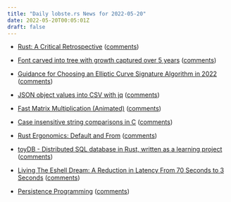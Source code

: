 ```yaml
---
title: "Daily lobste.rs News for 2022-05-20"
date: 2022-05-20T00:05:01Z
draft: false
---
```






- [Rust: A Critical Retrospective](https://www.bunniestudios.com/blog/?p=6375)
  ([comments](https://lobste.rs/s/wiavtb/rust_critical_retrospective))



- [Font carved into tree with growth captured over 5 years](https://bjoernkarmann.dk/occlusion-grotesque)
  ([comments](https://lobste.rs/s/m0fwhd/font_carved_into_tree_with_growth))



- [Guidance for Choosing an Elliptic Curve Signature Algorithm in 2022](https://soatok.blog/2022/05/19/guidance-for-choosing-an-elliptic-curve-signature-algorithm-in-2022/)
  ([comments](https://lobste.rs/s/149acw/guidance_for_choosing_elliptic_curve))



- [JSON object values into CSV with jq](https://qmacro.org/blog/posts/2022/05/19/json-object-values-into-csv-with-jq/)
  ([comments](https://lobste.rs/s/cyfuzp/json_object_values_into_csv_with_jq))



- [Fast Matrix Multiplication (Animated)](https://jott.live/html/mm_impl_anim)
  ([comments](https://lobste.rs/s/coxver/fast_matrix_multiplication_animated))



- [Case insensitive string comparisons in C](https://daniel.haxx.se/blog/2022/05/19/case-insensitive-string-comparisons-in-c/)
  ([comments](https://lobste.rs/s/qtbo1n/case_insensitive_string_comparisons_c))



- [Rust Ergonomics: Default and From](https://elijahcaine.me/rust-default-from/)
  ([comments](https://lobste.rs/s/evyoge/rust_ergonomics_default_from))



- [toyDB - Distributed SQL database in Rust, written as a learning project](https://github.com/erikgrinaker/toydb)
  ([comments](https://lobste.rs/s/gazquu/toydb_distributed_sql_database_rust))



- [Living The Eshell Dream: A Reduction in Latency From 70 Seconds to 3 Seconds](https://tdodge.consulting/blog/eshell/background-output-thread)
  ([comments](https://lobste.rs/s/zd8jh7/living_eshell_dream_reduction_latency))



- [Persistence Programming](https://queue.acm.org/detail.cfm?id=3526210&doi=10.1145/3526210)
  ([comments](https://lobste.rs/s/05ooco/persistence_programming))


